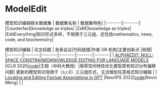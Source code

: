 # ModelEdit
模型知识编辑相关数据集
| 数据集名称 | 数据集特色|
|:-------:|:-------:|
|Counterfact|knowledge as triples|
|ZsRE|knowledge as triples|
|EditEverything|知识形式多样，不局限于三元组，还包括mathematics, news, code, and biochemistry|



模型知识编辑
| 论文标题 | 发表会议|代码链接|作者 OR 机构|主要创新点 |局限|
|:-------:|:-------:|:-------:|:-------:|:-------:|:-------:|
| [ALPHAEDIT: NULL-SPACE CONSTRAINEDKNOWLEDGE EDITING FOR LANGUAGE MODELS](https://arxiv.org/abs/2410.04045)  |ICLR 2025|[code](https://github.com/jianghoucheng/AlphaEdit)|王翔（中科大教授）|用零空间特性优化模型原有知识分布偏移问题| 更新的模型知识局限于（s,r,0）三元组形式，无法做到任意格式知识编辑  |
| [Locating and Editing Factual Associations in GPT](https://arxiv.org/abs/2202.05262)  |NeurIPS 2022|[code](https://rome.baulab.info)|Kevin Meng|  | |

